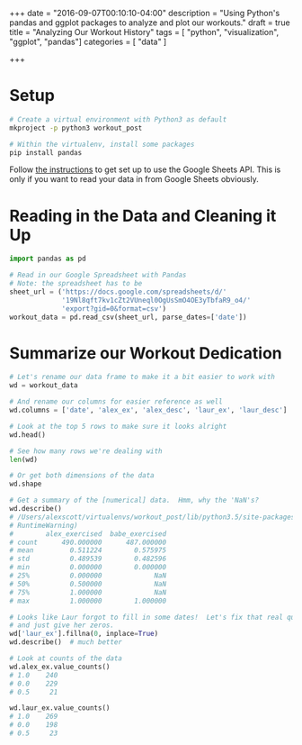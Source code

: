 +++
date = "2016-09-07T00:10:10-04:00"
description = "Using Python's pandas and ggplot packages to analyze and plot our workouts."
draft = true
title = "Analyzing Our Workout History"
tags = [ "python", "visualization", "ggplot", "pandas"]
categories = [ "data" ]

+++

# Setup

```sh
# Create a virtual environment with Python3 as default
mkproject -p python3 workout_post

# Within the virtualenv, install some packages
pip install pandas
```

Follow [the instructions](https://developers.google.com/sheets/quickstart/python)
to get set up to use the Google Sheets API.  This is only if you want to read
your data in from Google Sheets obviously.


# Reading in the Data and Cleaning it Up

```python
import pandas as pd

# Read in our Google Spreadsheet with Pandas
# Note: the spreadsheet has to be 
sheet_url = ('https://docs.google.com/spreadsheets/d/'
             '19Nl8qft7kv1cZt2VUneql0OgUsSmO4OE3yTbfaR9_o4/'
             'export?gid=0&format=csv')
workout_data = pd.read_csv(sheet_url, parse_dates=['date'])
```

# Summarize our Workout Dedication

```python
# Let's rename our data frame to make it a bit easier to work with
wd = workout_data

# And rename our columns for easier reference as well
wd.columns = ['date', 'alex_ex', 'alex_desc', 'laur_ex', 'laur_desc']

# Look at the top 5 rows to make sure it looks alright
wd.head()

# See how many rows we're dealing with
len(wd)

# Or get both dimensions of the data
wd.shape

# Get a summary of the [numerical] data.  Hmm, why the 'NaN's?
wd.describe()
# /Users/alexscott/virtualenvs/workout_post/lib/python3.5/site-packages/numpy/lib/function_base.py:3834: RuntimeWarning: Invalid value encountered in percentile
# RuntimeWarning)
#        alex_exercised  babe_exercised
# count      490.000000      487.000000
# mean         0.511224        0.575975
# std          0.489539        0.482596
# min          0.000000        0.000000
# 25%          0.000000             NaN
# 50%          0.500000             NaN
# 75%          1.000000             NaN
# max          1.000000        1.000000

# Looks like Laur forgot to fill in some dates!  Let's fix that real quick
# and just give her zeros.
wd['laur_ex'].fillna(0, inplace=True)
wd.describe()  # much better

# Look at counts of the data
wd.alex_ex.value_counts()
# 1.0    240
# 0.0    229
# 0.5     21

wd.laur_ex.value_counts()
# 1.0    269
# 0.0    198
# 0.5     23

```